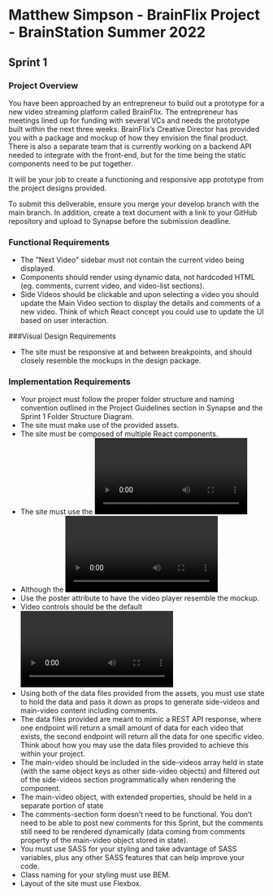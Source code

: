 # Matthew Simpson - BrainFlix Project - BrainStation Summer 2022

## Sprint 1

### Project Overview

You have been approached by an entrepreneur to build out a prototype for a new video streaming platform called BrainFlix. The entrepreneur has meetings lined up for funding with several VCs and needs the prototype built within the next three weeks. BrainFlix’s Creative Director has provided you with a package and mockup of how they envision the final product. There is also a separate team that is currently working on a backend API needed to integrate with the front-end, but for the time being the static components need to be put together.

It will be your job to create a functioning and responsive app prototype from the project designs provided.

To submit this deliverable, ensure you merge your develop branch with the main branch. In addition, create a text document with a link to your GitHub repository and upload to Synapse before the submission deadline.

### Functional Requirements

- The ”Next Video” sidebar must not contain the current video being displayed.
- Components should render using dynamic data, not hardcoded HTML (eg. comments, current video, and video-list sections).
- Side Videos should be clickable and upon selecting a video you should update the Main Video section to display the details and comments of a new video. Think of which React concept you could use to update the UI based on user interaction.

###Visual Design Requirements

- The site must be responsive at and between breakpoints, and should closely resemble the mockups in the design package.

### Implementation Requirements

- Your project must follow the proper folder structure and naming convention outlined in the Project Guidelines section in Synapse and the Sprint 1 Folder Structure Diagram.
- The site must make use of the provided assets.
- The site must be composed of multiple React components.
- The site must use the <video> tag for the video player.
- Although the <video> tag will not be functional for this sprint, all visual elements of the video player must exist on the deliverable without functionality.
- Use the poster attribute to have the video player resemble the mockup.
- Video controls should be the default <video> controls. Don’t worry if the default styling doesn’t match the mockups, re-styling them will be part of the later sprint.
- Using both of the data files provided from the assets, you must use state to hold the data and pass it down as props to generate side-videos and main-video content including comments.
- The data files provided are meant to mimic a REST API response, where one endpoint will return a small amount of data for each video that exists, the second endpoint will return all the data for one specific video. Think about how you may use the data files provided to achieve this within your project.
- The main-video should be included in the side-videos array held in state (with the same object keys as other side-video objects) and filtered out of the side-videos section programmatically when rendering the component.
- The main-video object, with extended properties, should be held in a separate portion of state
- The comments-section form doesn’t need to be functional. You don’t need to be able to post new comments for this Sprint, but the comments still need to be rendered dynamically (data coming from comments property of the main-video object stored in state).
- You must use SASS for your styling and take advantage of SASS variables, plus any other SASS features that can help improve your code.
- Class naming for your styling must use BEM.
- Layout of the site must use Flexbox.
